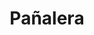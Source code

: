 ---
title: "Pañalera"
url: /ciudad-autonoma-de-buenos-aires/panalera-mariano-acosta/
shop: Lebensmittel
---